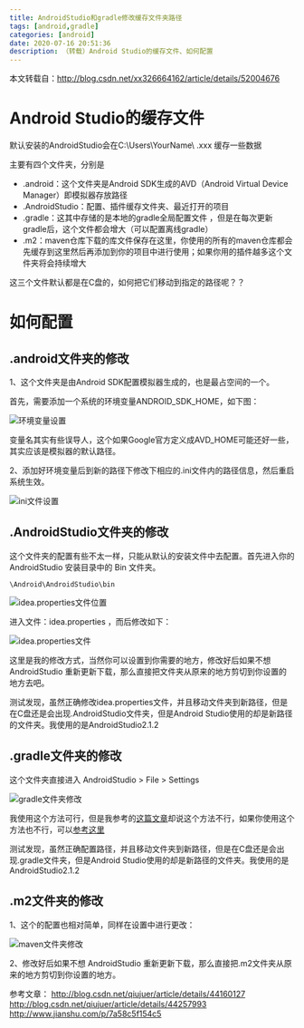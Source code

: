 ```yaml
---
title: AndroidStudio和gradle修改缓存文件夹路径
tags: [android,gradle]
categories: [android]
date: 2020-07-16 20:51:36
description: （转载）Android Studio的缓存文件、如何配置
---
```


本文转载自：http://blog.csdn.net/xx326664162/article/details/52004676

# Android Studio的缓存文件

默认安装的AndroidStudio会在C:\Users\YourName\ .xxx 缓存一些数据

主要有四个文件夹，分别是

- .android：这个文件夹是Android SDK生成的AVD（Android Virtual Device Manager）即模拟器存放路径
- .AndroidStudio：配置、插件缓存文件夹、最近打开的项目
- .gradle：这其中存储的是本地的gradle全局配置文件 ，但是在每次更新gradle后，这个文件都会增大（可以配置离线gradle）
- .m2：maven仓库下载的库文件保存在这里，你使用的所有的maven仓库都会先缓存到这里然后再添加到你的项目中进行使用；如果你用的插件越多这个文件夹将会持续增大

这三个文件默认都是在C盘的，如何把它们移动到指定的路径呢？？

# 如何配置

## .android文件夹的修改

1、这个文件夹是由Android SDK配置模拟器生成的，也是最占空间的一个。

首先，需要添加一个系统的环境变量ANDROID_SDK_HOME，如下图：

![环境变量设置](1.png)

变量名其实有些误导人，这个如果Google官方定义成AVD_HOME可能还好一些，其实应该是模拟器的默认路径。

2、添加好环境变量后到新的路径下修改下相应的.ini文件内的路径信息，然后重启系统生效。

![ini文件设置](2.png)

## .AndroidStudio文件夹的修改

这个文件夹的配置有些不太一样，只能从默认的安装文件中去配置。首先进入你的 AndroidStudio 安装目录中的 Bin 文件夹。

```
\Android\AndroidStudio\bin
```

![idea.properties文件位置](3.png)

进入文件：idea.properties ，而后修改如下：

![idea.properties文件](4.png)

这里是我的修改方式，当然你可以设置到你需要的地方，修改好后如果不想 AndroidStudio 重新更新下载，那么直接把文件夹从原来的地方剪切到你设置的地方去吧。

测试发现，虽然正确修改idea.properties文件，并且移动文件夹到新路径，但是在C盘还是会出现.AndroidStudio文件夹，但是Android Studio使用的却是新路径的文件夹。我使用的是AndroidStudio2.1.2

## .gradle文件夹的修改

这个文件夹直接进入 AndroidStudio > File > Settings

![gradle文件夹修改](5.png)

我使用这个方法可行，但是我参考的[这篇文章](https://blog.csdn.net/qiujuer/article/details/44160127)却说这个方法不行，如果你使用这个方法也不行，可以[参考这里](https://blog.csdn.net/qiujuer/article/details/44257993)

测试发现，虽然正确配置路径，并且移动文件夹到新路径，但是在C盘还是会出现.gradle文件夹，但是Android Studio使用的却是新路径的文件夹。我使用的是AndroidStudio2.1.2

## .m2文件夹的修改

1、这个的配置也相对简单，同样在设置中进行更改：

![maven文件夹修改](6.png)

2、修改好后如果不想 AndroidStudio 重新更新下载，那么直接把.m2文件夹从原来的地方剪切到你设置的地方。

参考文章：
http://blog.csdn.net/qiujuer/article/details/44160127
http://blog.csdn.net/qiujuer/article/details/44257993
http://www.jianshu.com/p/7a58c5f154c5